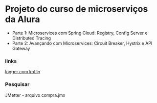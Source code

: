 # Projeto do curso de microserviços da Alura
- Parte 1: Microservices com Spring Cloud: Registry, Config Server e Distributed Tracing
- Parte 2: Avançando com Microservices: Circuit Breaker, Hystrix e API Gateway
### links
[logger com kotlin](https://www.baeldung.com/kotlin-logging)


### Pesquisar
JMetter - arquivo compra.jmx